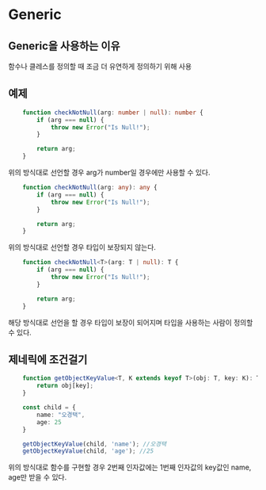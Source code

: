 # Generic

## Generic을 사용하는 이유

함수나 클레스를 정의할 때 조금 더 유연하게 정의하기 위해 사용

## 예제

```typescript 
    function checkNotNull(arg: number | null): number {
        if (arg === null) {
            throw new Error("Is Null!");
        }

        return arg;
    }
```

위의 방식대로 선언할 경우 arg가 number일 경우에만 사용할 수 있다.

```typescript 
    function checkNotNull(arg: any): any {
        if (arg === null) {
            throw new Error("Is Null!");
        }

        return arg;
    }
```

위의 방식대로 선언할 경우 타입이 보장되지 않는다.

```typescript 
    function checkNotNull<T>(arg: T | null): T {
        if (arg === null) {
            throw new Error("Is Null!");
        }

        return arg;
    }
```

해당 방식대로 선언을 할 경우 타입이 보장이 되어지며 타입을 사용하는 사람이 정의할 수 있다.

## 제네릭에 조건걸기

```typescript
    function getObjectKeyValue<T, K extends keyof T>(obj: T, key: K): T[K]{
        return obj[key];
    }

    const child = {
        name: "오경택",
        age: 25
    }

    getObjectKeyValue(child, 'name'); //오경택
    getObjectKeyValue(child, 'age'); //25
```

위의 방식대로 함수를 구현할 경우 2번째 인자값에는 1번째 인자값의 key값인
name, age만 받을 수 있다.